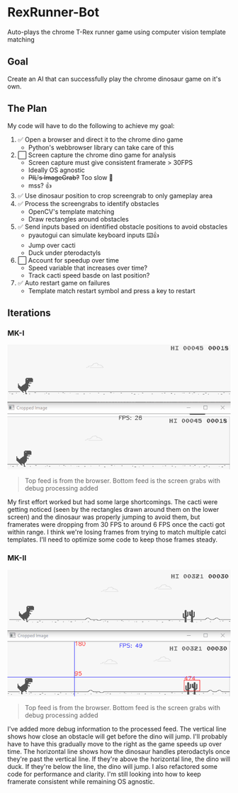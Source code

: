 # RexRunner-Bot
Auto-plays the chrome T-Rex runner game using computer vision template matching

## Goal
Create an AI that can successfully play the chrome dinosaur game on it's own.

## The Plan
My code will have to do the following to achieve my goal:
1. :white_check_mark: Open a browser and direct it to the chrome dino game
    * Python's webbrowser library can take care of this
1. :white_large_square: Screen capture the chrome dino game for analysis
    * Screen capture must give consistent framerate > 30FPS
    * Ideally OS agnostic
    * ~~PIL's ImageGrab?~~ Too slow :turtle:
    * mss? :thumbsup:
1. :white_check_mark: Use dinosaur position to crop screengrab to only gameplay area
1. :white_check_mark: Process the screengrabs to identify obstacles 
    * OpenCV's template matching
    * Draw rectangles around obstacles
1. :white_check_mark: Send inputs based on identified obstacle positions to avoid obstacles
    * pyautogui can simulate keyboard inputs :keyboard::thumbsup:
    * Jump over cacti
    * Duck under pterodactyls
1. :white_large_square: Account for speedup over time
    * Speed variable that increases over time?
    * Track cacti speed basde on last position?
1. :white_check_mark: Auto restart game on failures
    * Template match restart symbol and press a key to restart


## Iterations
### MK-I
![MK-I](/gifs/mkI.gif)
> Top feed is from the browser. Bottom feed is the screen grabs with debug processing added

My first effort worked but had some large shortcomings. The cacti were getting noticed (seen by the rectangles drawn around them on the lower screen)  and the dinosaur was properly jumping to avoid them, but framerates were dropping from 30 FPS to around 6 FPS once the cacti got within range. I think we're losing frames from trying to match multiple catci templates. I'll need to optimize some code to keep those frames steady.

### MK-II
![MK-II](/gifs/mkII.gif)
> Top feed is from the browser. Bottom feed is the screen grabs with debug processing added

I've added more debug information to the processed feed. The vertical line shows how close an obstacle will get before the dino will jump. I'll probably have to have this gradually move to the right as the game speeds up over time. The horizontal line shows how the dinosaur handles pterodactyls once they're past the vertical line. If they're above the horizontal line, the dino will duck. If they're below the line, the dino will jump. I also refactored some code for performance and clarity. I'm still looking into how to keep framerate consistent while remaining OS agnostic.

